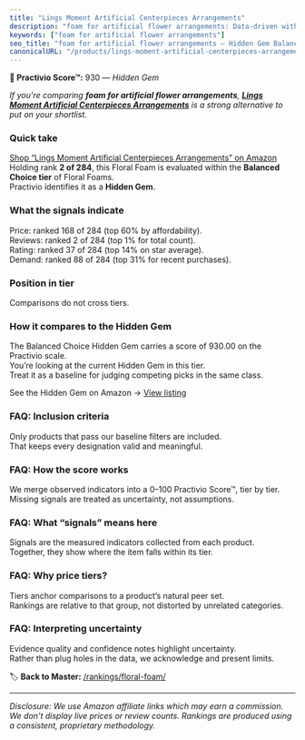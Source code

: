 ```yaml
---
title: "Lings Moment Artificial Centerpieces Arrangements"
description: "foam for artificial flower arrangements: Data-driven within Balanced Choice ranking using the Practivio Score™. Positioned by quality, value, demand, findabili…"
keywords: ["foam for artificial flower arrangements"]
seo_title: "foam for artificial flower arrangements — Hidden Gem Balanced Choice (2025)"
canonicalURL: "/products/lings-moment-artificial-centerpieces-arrangements-B0C73GH3PP/"
---
```


**💎 Practivio Score™:** 930 — _Hidden Gem_


*If you're comparing **foam for artificial flower arrangements**, **[Lings Moment Artificial Centerpieces Arrangements](https://www.amazon.com/dp/B0C73GH3PP?tag=practivio-20)** is a strong alternative to put on your shortlist.*
### Quick take
[Shop “Lings Moment Artificial Centerpieces Arrangements” on Amazon](https://www.amazon.com/dp/B0C73GH3PP?tag=practivio-20)
Holding rank **2 of 284**, this Floral Foam is evaluated within the **Balanced Choice tier** of Floral Foams.  
Practivio identifies it as a **Hidden Gem**.

### What the signals indicate
Price: ranked 168 of 284 (top 60% by affordability).  
Reviews: ranked 2 of 284 (top 1% for total count).  
Rating: ranked 37 of 284 (top 14% on star average).  
Demand: ranked 88 of 284 (top 31% for recent purchases).

### Position in tier
Comparisons do not cross tiers.

### How it compares to the Hidden Gem
The Balanced Choice Hidden Gem carries a score of 930.00 on the Practivio scale.  
You’re looking at the current Hidden Gem in this tier.  
Treat it as a baseline for judging competing picks in the same class.  

See the Hidden Gem on Amazon → [View listing](https://www.amazon.com/dp/B0C73GH3PP?tag=practivio-20)

### FAQ: Inclusion criteria
Only products that pass our baseline filters are included.  
That keeps every designation valid and meaningful.

### FAQ: How the score works
We merge observed indicators into a 0–100 Practivio Score™, tier by tier.  
Missing signals are treated as uncertainty, not assumptions.

### FAQ: What “signals” means here
Signals are the measured indicators collected from each product.  
Together, they show where the item falls within its tier.

### FAQ: Why price tiers?
Tiers anchor comparisons to a product’s natural peer set.  
Rankings are relative to that group, not distorted by unrelated categories.

### FAQ: Interpreting uncertainty
Evidence quality and confidence notes highlight uncertainty.  
Rather than plug holes in the data, we acknowledge and present limits.


🏷️ **Back to Master:** [/rankings/floral-foam/](/rankings/floral-foam/)

---
_Disclosure: We use Amazon affiliate links which may earn a commission. We don’t display live prices or review counts. Rankings are produced using a consistent, proprietary methodology._
